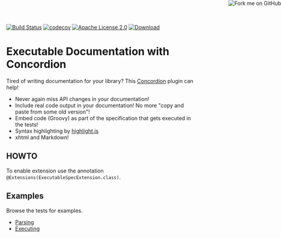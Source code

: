 [![Build Status](https://travis-ci.org/concordion/concordion-api-documentation-extension.svg?branch=master)](https://travis-ci.org/concordion/concordion-api-documentation-extension)
[![codecov](https://codecov.io/gh/concordion/concordion-api-documentation-extension/branch/master/graph/badge.svg)](https://codecov.io/gh/concordion/concordion-api-documentation-extension)
[![Apache License 2.0](https://img.shields.io/badge/license-Apache%202.0-blue.svg)](http://www.apache.org/licenses/LICENSE-2.0.html)
[![Download](https://api.bintray.com/packages/concordion/maven/concordion-api-documentation-extension/images/download.svg) ](https://bintray.com/concordion/maven/concordion-api-documentation-extension/_latestVersion)
<a href="https://github.com/concordion/concordion-api-documentation-extension"><img style="position: absolute; top: 0; right: 0; border: 0;" src="https://camo.githubusercontent.com/e7bbb0521b397edbd5fe43e7f760759336b5e05f/68747470733a2f2f73332e616d617a6f6e6177732e636f6d2f6769746875622f726962626f6e732f666f726b6d655f72696768745f677265656e5f3030373230302e706e67" alt="Fork me on GitHub" data-canonical-src="https://s3.amazonaws.com/github/ribbons/forkme_right_green_007200.png"/></a>

# Executable Documentation with Concordion

Tired of writing documentation for your library? This [Concordion](http://concordion.org/) plugin can help!

* Never again miss API changes in your documentation!
* Include real code output in your documentation! No more "copy and paste from some old version"!
* Embed code (Groovy) as part of the specification that gets executed in the tests!
* Syntax highlighting by [highlight.js](https://highlightjs.org/)
* xhtml and Markdown!

## HOWTO

To enable extension use the annotation `@Extensions(ExecutableSpecExtension.class)`.
  
## Examples

Browse the tests for examples. 

* [Parsing](parsing/Parsing.html)
* [Executing](executing/Executing.html)
